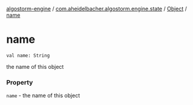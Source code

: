 [algostorm-engine](../../index.md) / [com.aheidelbacher.algostorm.engine.state](../index.md) / [Object](index.md) / [name](.)

# name

`val name: String`

the name of this object

### Property

`name` - the name of this object